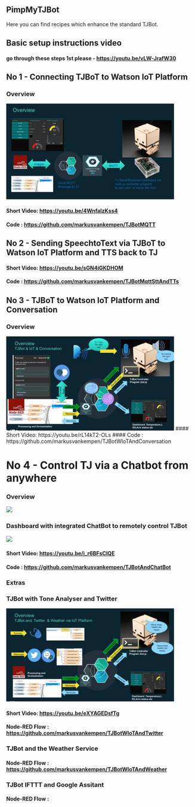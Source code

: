 ## PimpMyTJBot
Here you can find recipes which enhance the standard TJBot.
## Basic setup instructions video
#### go through these steps 1st please -  https://youtu.be/vLW-JrafW30
###
## No 1 - Connecting TJBoT to Watson IoT Platform
### Overview
<img src="https://raw.githubusercontent.com/markusvankempen/TJBotMQTT/master/images/Screenshot%202017-06-20%2016.52.31.png" width="450"/>

#### Short Video: https://youtu.be/4WnfalzKss4
#### Code : https://github.com/markusvankempen/TJBotMQTT

## No 2 - Sending SpeechtoText via TJBoT to Watson IoT Platform and TTS back to TJ
#### Short Video: https://youtu.be/sGN4iGKDHOM
#### Code : https://github.com/markusvankempen/TJBotMqttSttAndTTs

## No 3 - TJBoT to Watson IoT Platform and Conversation
### Overview
<img src="https://raw.githubusercontent.com/markusvankempen/TJBotWIoTAndConversation/master/images/Screenshot%202017-06-20%2016.54.49.png" width="450"/>
#### Short Video: https://youtu.be/rL14kT2-OLs
#### Code : https://github.com/markusvankempen/TJBotWIoTAndConversation

# No 4 - Control TJ via a Chatbot from anywhere
### Overview
<img src="https://raw.githubusercontent.com/markusvankempen/TJBotAndChatBot/master/images/Screenshot%202017-06-18%2018.49.39.png" width="450"/>

### Dashboard with integrated ChatBot to remotely control TJBot
<img src="https://raw.githubusercontent.com/markusvankempen/TJBotAndChatBot/master/images/Screenshot%202017-06-20%2016.27.57.png" width="450"/>

#### Short Video: https://youtu.be/i_r6BFsCIQE
#### Code : https://github.com/markusvankempen/TJBotAndChatBot


### Extras
### TJBot with Tone Analyser and Twitter
<img src="https://raw.githubusercontent.com/markusvankempen/TJBotWIoTAndTwitter/master/images/Screenshot%202017-06-20%2016.41.20.png" width="450"/>

#### Short Video: https://youtu.be/eXYAGEDsfTg
#### Node-RED Flow : https://github.com/markusvankempen/TJBotWIoTAndTwitter
### TJBot and the Weather Service
#### Node-RED Flow : https://github.com/markusvankempen/TJBotWIoTAndWeather
### TJBot IFTTT and Google Assitant
#### Node-RED Flow :
